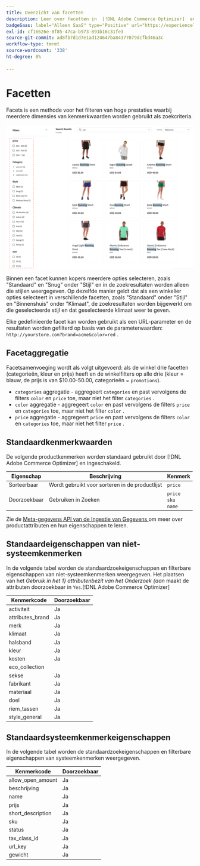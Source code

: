 ```yaml
---
title: Overzicht van facetten
description: Leer over facetten in  [!DNL Adobe Commerce Optimizer]  en hoe zij onderzoeksresultaten verbeteren.
badgeSaas: label="Alleen SaaS" type="Positive" url="https://experienceleague.adobe.com/nl/docs/commerce/user-guides/product-solutions" tooltip="Alleen van toepassing op Adobe Commerce as a Cloud Service- en Adobe Commerce Optimizer-projecten (door Adobe beheerde SaaS-infrastructuur)."
exl-id: cf16626e-8f85-47ca-b973-891b16c31fe3
source-git-commit: ad8fb7d1d7e1ad124647ba84377079dcfbd46a3c
workflow-type: tm+mt
source-wordcount: '338'
ht-degree: 0%

---
```


# Facetten

Facets is een methode voor het filteren van hoge prestaties waarbij meerdere dimensies van kenmerkwaarden worden gebruikt als zoekcriteria.

![ Gefilterde onderzoeksresultaten ](../../assets/storefront-search-results-run.png)

Binnen een facet kunnen kopers meerdere opties selecteren, zoals &quot;Standaard&quot; en &quot;Snug&quot; onder &quot;Stijl&quot; en in de zoekresultaten worden alleen die stijlen weergegeven. Op dezelfde manier geldt dat als een winkelier opties selecteert in verschillende facetten, zoals &quot;Standaard&quot; onder &quot;Stijl&quot; en &quot;Binnenshuis&quot; onder &quot;Klimaat&quot;, de zoekresultaten worden bijgewerkt om die geselecteerde stijl en dat geselecteerde klimaat weer te geven.

Elke gedefinieerde facet kan worden gebruikt als een URL-parameter en de resultaten worden gefilterd op basis van de parameterwaarden: `http://yourstore.com?brand=acme&color=red` .

## Facetaggregatie

Facetsamenvoeging wordt als volgt uitgevoerd: als de winkel drie facetten (categorieën, kleur en prijs) heeft en de winkelfilters op alle drie (kleur = blauw, de prijs is van $10.00-50.00, categorieën = `promotions`).

- `categories` aggregatie - aggregeert `categories` en past vervolgens de filters `color` en `price` toe, maar niet het filter `categories` .
- `color` aggregatie - aggregeert `color` en past vervolgens de filters `price` en `categories` toe, maar niet het filter `color` .
- `price` aggregatie - aggregeert `price` en past vervolgens de filters `color` en `categories` toe, maar niet het filter `price` .

## Standaardkenmerkwaarden

De volgende productkenmerken worden standaard gebruikt door [!DNL Adobe Commerce Optimizer] en ingeschakeld.

| Eigenschap | Beschrijving | Kenmerk |
|---|---|---|
| Sorteerbaar | Wordt gebruikt voor sorteren in de productlijst | `price` |
| Doorzoekbaar | Gebruiken in Zoeken | `price` <br />`sku`<br />`name` |

Zie de [ Meta-gegevens API van de Ingestie van Gegevens ](https://developer.adobe.com/commerce/services/optimizer/data-ingestion/#metadata) om meer over productattributen en hun eigenschappen te leren.

## Standaardeigenschappen van niet-systeemkenmerken

In de volgende tabel worden de standaardzoekeigenschappen en filterbare eigenschappen van niet-systeemkenmerken weergegeven. Het plaatsen van het *Gebruik in het 1&rbrace; attributenbezit van het Onderzoek &lbrace;aan* maakt de attributen doorzoekbaar in `Yes`.[!DNL Adobe Commerce Optimizer]

| Kenmerkcode | Doorzoekbaar |
|--- |--- |
| activiteit | Ja |
| attributes_brand | Ja |
| merk | Ja |
| klimaat | Ja |
| halsband | Ja |
| kleur | Ja |
| kosten | Ja |
| eco_collection |
| sekse | Ja |
| fabrikant | Ja |
| materiaal | Ja |
| doel | Ja |
| riem_tassen | Ja |
| style_general | Ja |

## Standaardsysteemkenmerkeigenschappen

In de volgende tabel worden de standaardzoekeigenschappen en filterbare eigenschappen van systeemkenmerken weergegeven.

| Kenmerkcode | Doorzoekbaar |
|--- |--- |
| allow_open_amount | Ja |
| beschrijving | Ja |
| name | Ja |
| prijs | Ja |
| short_description | Ja |
| sku | Ja |
| status | Ja |
| tax_class_id | Ja |
| url_key | Ja |
| gewicht | Ja |
